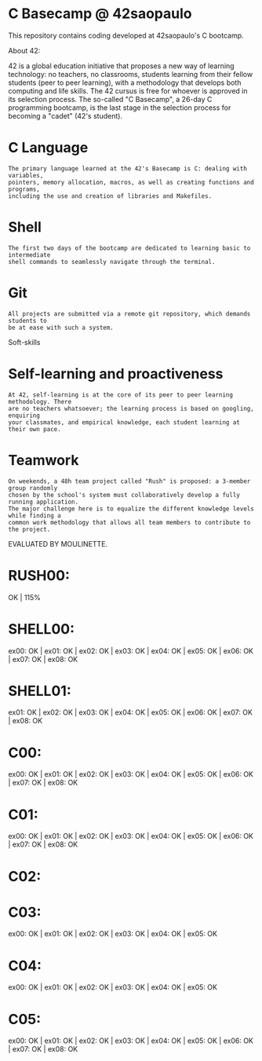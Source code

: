 # C Basecamp @ 42saopaulo
This repository contains coding developed at 42saopaulo's C bootcamp.

About 42:

42 is a global education initiative that proposes a new way of learning technology: no teachers,
no classrooms, students learning from their fellow students (peer to peer learning), with a
methodology that develops both computing and life skills. The 42 cursus is free for whoever is
approved in its selection process. The so-called "C Basecamp", a 26-day C programming bootcamp,
is the last stage in the selection process for becoming a "cadet" (42's student).

# C Language
	The primary language learned at the 42's Basecamp is C: dealing with variables,
	pointers, memory allocation, macros, as well as creating functions and programs,
	including the use and creation of libraries and Makefiles.

# Shell
	The first two days of the bootcamp are dedicated to learning basic to intermediate
	shell commands to seamlessly navigate through the terminal.

# Git
	All projects are submitted via a remote git repository, which demands students to
	be at ease with such a system.

Soft-skills

# Self-learning and proactiveness
	At 42, self-learning is at the core of its peer to peer learning methodology. There
	are no teachers whatsoever; the learning process is based on googling, enquiring
	your classmates, and empirical knowledge, each student learning at their own pace.

# Teamwork
	On weekends, a 48h team project called "Rush" is proposed: a 3-member group randomly
	chosen by the school's system must collaboratively develop a fully running application.
	The major challenge here is to equalize the different knowledge levels while finding a
	common work methodology that allows all team members to contribute to the project.

EVALUATED BY MOULINETTE.

# RUSH00:
OK | 115%

# SHELL00:
ex00: OK | ex01: OK | ex02: OK | ex03: OK | ex04: OK | ex05: OK | ex06: OK | ex07: OK | ex08: OK

# SHELL01:
ex01: OK | ex02: OK | ex03: OK | ex04: OK | ex05: OK | ex06: OK | ex07: OK | ex08: OK

# C00:
ex00: OK | ex01: OK | ex02: OK | ex03: OK | ex04: OK | ex05: OK | ex06: OK | ex07: OK | ex08: OK

# C01:
ex00: OK | ex01: OK | ex02: OK | ex03: OK | ex04: OK | ex05: OK | ex06: OK | ex07: OK | ex08: OK

# C02:

# C03:
ex00: OK | ex01: OK | ex02: OK | ex03: OK | ex04: OK | ex05: OK

# C04:
ex00: OK | ex01: OK | ex02: OK | ex03: OK | ex04: OK | ex05: OK

# C05:
ex00: OK | ex01: OK | ex02: OK | ex03: OK | ex04: OK | ex05: OK | ex06: OK | ex07: OK | ex08: OK
